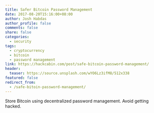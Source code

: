 ```yaml
---
title: Safer Bitcoin Password Management
date: 2017-08-20T15:16:00+08:00
author: Josh Habdas
author_profile: false
comments: false
share: false
categories:
  - security
tags:
  - cryptocurrency
  - bitcoin
  - password management
link: https://hackcabin.com/post/safe-bitcoin-password-management/
header:
  teaser: https://source.unsplash.com/wYO6Lz3ifM8/512x338
featured: false
redirect_from:
  - /safe-bitoin-password-management/
---
```


Store Bitcoin using decentralized password management. Avoid getting hacked.
